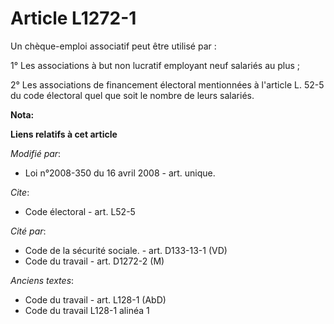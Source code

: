 # Article L1272-1

Un chèque-emploi associatif peut être utilisé par : 

1° Les associations à but non lucratif employant neuf salariés au plus ; 

2° Les associations de financement électoral mentionnées à l'article L. 52-5 du code électoral quel que soit le nombre de
leurs salariés.

**Nota:**



**Liens relatifs à cet article**

_Modifié par_:

  - Loi n°2008-350 du 16 avril 2008 - art. unique.

_Cite_:

  - Code électoral - art. L52-5

_Cité par_:

  - Code de la sécurité sociale. - art. D133-13-1 (VD)
  - Code du travail - art. D1272-2 (M)

_Anciens textes_:

  - Code du travail - art. L128-1 (AbD)
  - Code du travail L128-1 alinéa 1

